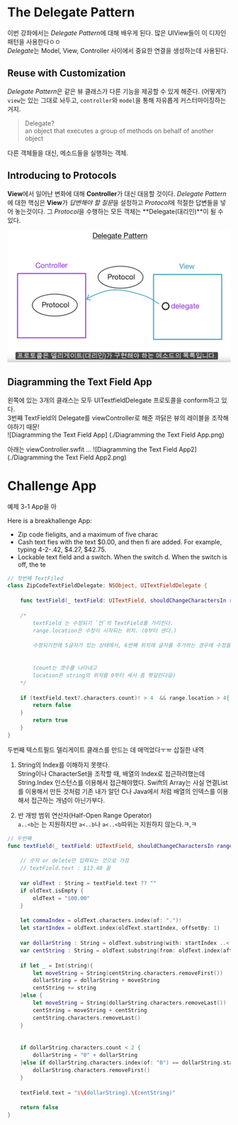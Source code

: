 # The Delegate Pattern

이번 강좌에서는 *Delegate Pattern*에 대해 배우게 된다. 많은 UIView들이 이 디자인 패턴을 사용한다ㅇㅇ  
*Delegate*는 Model, View, Controller 사이에서 중요한 연결을 생성하는데 사용된다.

## Reuse with Customization
 *Delegate Pattern*은 같은 뷰 클래스가 다른 기능을 제공할 수 있게 해준다. (어떻게?)  
`view`는 있는 그대로 놔두고, `controller`와 `model`을 통해 자유롭게 커스터마이징하는거지.

> Delegate?  
an object that executes a group of methods on behalf of another object

다른 객체들을 대신, 메소드들을 실행하는 객체.

## Introducing to Protocols

**View**에서 일어난 변화에 대해 **Controller**가 대신 대응할 것이다. *Delegate Pattern*에 대한 핵심은 **View**가 *답변해야 할 질문*을 설정하고 *Protocol*에 적절한 답변들을 넣어 놓는것이다. 그 *Protocol*을 수행하는 모든 객체는 **Delegate(대리인)**이 될 수 있다.  

![Ptotocol1](./Ptotocol1.png)


## Diagramming the Text Field App

왼쪽에 있는 3개의 클래스는 모두 UITextfieldDelegate 프로토콜을 conform하고 있다.  
3번째 TextField의 Delegate를 viewController로 해준 까닭은 뷰의 레이블을 조작해야하기 때문!  
![Diagramming the Text Field App] (./Diagramming the Text Field App.png)

아래는 viewController.swfit ...
![Diagramming the Text Field App2](./Diagramming the Text Field App2.png)


# Challenge App
예제 3-1 App을 아

Here is a breakhallenge App:

- Zip code fieligits, and a maximum of five charac
- Cash text fies with the text $0.00, and then fi are added. For example, typing 4-2-.42, $4.27, $42.75.  
- Lockable text field and a switch. When the switch d. When the switch is off, the te


```swift
// 첫번째 TextFiled
class ZipCodeTextFieldDelegate: NSObject, UITextFieldDelegate {

    func textField(_ textField: UITextField, shouldChangeCharactersIn range: NSRange, replacementString string: String) -> Bool {

    /*
        textField 는 수정되기 `전`의 TextField를 가리킨다.
        range.location은 수정이 시작되는 위치. (0부터 센다.)

        수정되기전에 5글자가 있는 상태에서, 6번째 위치에 글자를 추가하는 경우에 수정을 허락하지 않는다.


        (count는 갯수를 나타내고
        location은 string의 위치를 0부터 세서 좀 헷갈린다😝)
    */

    if (textField.text?.characters.count)! > 4  && range.location > 4{
        return false
    }
        return true
    }
}

```

두번째 텍스트필드 델리게이트 클래스를 만드는 데 애먹었다ㅜㅠ
삽질한 내역  
 1. String의 Index를 이해하지 못햇다.  
String이나 CharacterSet을 조작할 때, 배열의 Index로 접근하려했는데 String.Index 인스턴스를 이용해서 접근해야했다. Swift의 Array는 사실 연결List를 이용해서 만든 것처럼 기존 내가 알던 C나 Java에서 처럼 배열의 인덱스를 이용해서 접근하는 개념이 아닌가부다.

 1. 반 개방 범위 연산자(Half-Open Range Operator)  
 `a..<b`는 는 지원하지만 `a<..b`나 `a<..<b`따위는 지원하지 않는다.ㅋ,ㅋ


```swift
// 두번째 
func textField(_ textField: UITextField, shouldChangeCharactersIn range: NSRange, replacementString string: String) -> Bool {

    // 숫자 or delete만 입력되는 것으로 가정
    // textField.text : $13.40 꼴

    var oldText : String = textField.text ?? ""
    if oldText.isEmpty {
        oldText = "$00.00"
    }

    let commaIndex = oldText.characters.index(of: ".")!
    let startIndex = oldText.index(oldText.startIndex, offsetBy: 1)

    var dollarString : String = oldText.substring(with: startIndex ..< commaIndex)
    var centString : String = oldText.substring(from: oldText.index(after: commaIndex))

    if let _ = Int(string){
        let moveString = String(centString.characters.removeFirst())
        dollarString = dollarString + moveString
        centString += string
    }else {
        let moveString = String(dollarString.characters.removeLast())
        centString = moveString + centString
        centString.characters.removeLast()
    }


    if dollarString.characters.count < 2 {
        dollarString = "0" + dollarString
    }else if dollarString.characters.index(of: "0") == dollarString.startIndex {
        dollarString.characters.removeFirst()
    }

    textField.text = "$\(dollarString).\(centString)"

    return false
}
```






